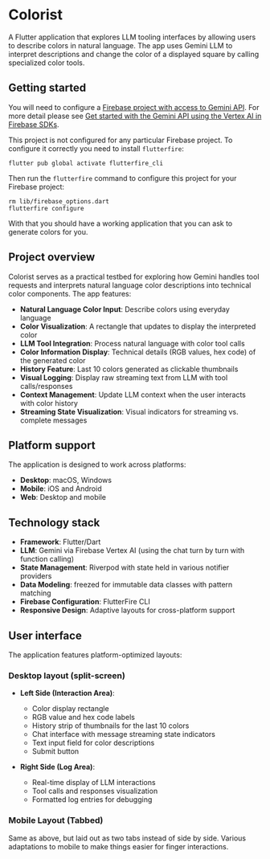 # Colorist

A Flutter application that explores LLM tooling interfaces by allowing users to describe colors in natural language. The app uses Gemini LLM to interpret descriptions and change the color of a displayed square by calling specialized color tools.

## Getting started

You will need to configure a [Firebase project with access to Gemini API](https://firebase.google.com/docs/gemini-in-firebase/set-up-gemini). For more detail please see [Get started with the Gemini API using the Vertex AI in Firebase SDKs](https://firebase.google.com/docs/vertex-ai/get-started?platform=flutter).

This project is not configured for any particular Firebase project. To configure it correctly you need to install `flutterfire`:

```console
flutter pub global activate flutterfire_cli
```

Then run the `flutterfire` command to configure this project for your Firebase project:

```console
rm lib/firebase_options.dart
flutterfire configure
```

With that you should have a working application that you can ask to generate colors for you.

## Project overview

Colorist serves as a practical testbed for exploring how Gemini handles tool requests and interprets natural language color descriptions into technical color components. The app features:

- **Natural Language Color Input**: Describe colors using everyday language
- **Color Visualization**: A rectangle that updates to display the interpreted color
- **LLM Tool Integration**: Process natural language with color tool calls
- **Color Information Display**: Technical details (RGB values, hex code) of the generated color
- **History Feature**: Last 10 colors generated as clickable thumbnails
- **Visual Logging**: Display raw streaming text from LLM with tool calls/responses
- **Context Management**: Update LLM context when the user interacts with color history
- **Streaming State Visualization**: Visual indicators for streaming vs. complete messages

## Platform support

The application is designed to work across platforms:

- **Desktop**: macOS, Windows
- **Mobile**: iOS and Android
- **Web**: Desktop and mobile

## Technology stack

- **Framework**: Flutter/Dart
- **LLM**: Gemini via Firebase Vertex AI (using the chat turn by turn with function calling)
- **State Management**: Riverpod with state held in various notifier providers
- **Data Modeling**: freezed for immutable data classes with pattern matching
- **Firebase Configuration**: FlutterFire CLI
- **Responsive Design**: Adaptive layouts for cross-platform support

## User interface

The application features platform-optimized layouts:

### Desktop layout (split-screen)

- **Left Side (Interaction Area)**:
  - Color display rectangle
  - RGB value and hex code labels
  - History strip of thumbnails for the last 10 colors
  - Chat interface with message streaming state indicators
  - Text input field for color descriptions
  - Submit button

- **Right Side (Log Area)**:
  - Real-time display of LLM interactions
  - Tool calls and responses visualization
  - Formatted log entries for debugging

### Mobile Layout (Tabbed)

Same as above, but laid out as two tabs instead of side by side.
Various adaptations to mobile to make things easier for finger interactions.
